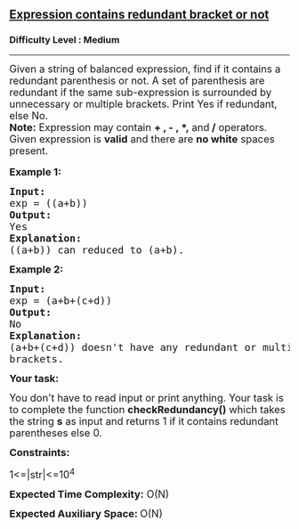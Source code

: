 <h2><a href="https://practice.geeksforgeeks.org/problems/e015cb4d3f354b035d9665e7c8a54a7aefb1901b/1">Expression contains redundant bracket or not</a></h2><h3>Difficulty Level : Medium</h3><hr><div class="problems_problem_content__Xm_eO"><p><span style="font-size:18px">Given a string of balanced expression, find if it contains a redundant parenthesis or not. A set of parenthesis are redundant if the same sub-expression is surrounded by unnecessary or multiple brackets. Print Yes if redundant, else No.<br>
<strong>Note:</strong>&nbsp;Expression may contain <strong>+ , - ,&nbsp;*,</strong> and<strong> /</strong> operators. Given expression is&nbsp;<strong>valid</strong>&nbsp;and there are&nbsp;<strong>no white</strong>&nbsp;spaces present.</span><br>
<br>
<span style="font-size:18px"><strong>Example 1:</strong></span></p>

<pre><span style="font-size:18px"><strong>Input:
</strong>exp = ((a+b))</span><span style="font-size:18px">
<strong>Output:
</strong>Yes
<strong>Explanation:</strong>
((a+b)) can reduced to (a+b).
</span></pre>

<p><span style="font-size:18px"><strong>Example 2:</strong></span></p>

<pre><span style="font-size:18px"><strong>Input:</strong>
exp = (a+b+(c+d))</span><span style="font-size:18px">
<strong>Output:</strong>
No
<strong>Explanation:</strong>
(a+b+(c+d)) doesn't have any redundant or multiple
brackets.</span></pre>

<p><span style="font-size:18px"><strong>Your task:</strong></span></p>

<p><span style="font-size:18px">You don't have to read input or print anything. Your task is to complete the function <strong>checkRedundancy</strong></span><span style="font-size:18px"><strong>()</strong> which takes the string <strong>s</strong> as input and returns 1 if&nbsp;it contains redundant parentheses else 0.</span></p>

<p><span style="font-size:18px"><strong>Constraints:</strong></span></p>

<p><span style="font-size:18px">1&lt;=|str|&lt;=10<sup>4</sup></span></p>

<p><span style="font-size:18px"><strong>Expected Time Complexity:</strong>&nbsp;O(N)</span></p>

<p><span style="font-size:18px"><strong>Expected Auxiliary Space:&nbsp;</strong>O(N)</span></p>
</div>
